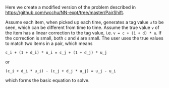 Here we create a modified version of the problem described in https://github.com/wcchu/NN-expt/tree/master/PairShift.

Assume each item, when picked up each time, generates a tag value `u` to be seen, which can be different from time to time. Assume the true value `v` of the item has a linear correction to the tag value, i.e. `v = c + (1 + d) * u`. If the correction is small, both `c` and `d` are small. The user uses the true values to match two items in a pair, which means

```
c_i + (1 + d_i) * u_i = c_j + (1 + d_j) * u_j
```

or

```
(c_i + d_i * u_i) - (c_j + d_j * u_j) = u_j - u_i
```

which forms the basic equation to solve.
